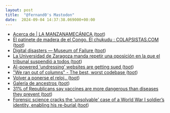 ```yaml
---
layout: post
title:  "@fernand0's Mastodon"
date:  2024-09-04 14:37:38.069000+00:00
---
```

*  [Acerca de \| LA MANZANAMECÁNICA ](https://www.lamanzanamecanica.com/about-) ([toot](https://mastodon.social/@fernand0/113079789686888666))
*  [El patinete de madera de el Congo. El chukudu : COLAPSISTAS.COM ](https://colapsistas.com/chukudu-el-patinente-de-madera-de-el-congo) ([toot](https://mastodon.social/@fernand0/113079020763637582))
*  [Digital disasters — Museum of Failure ](https://museumoffailure.com/exhibitions/digital-disaster) ([toot](https://mastodon.social/@fernand0/113078793572436158))
*  [La Universidad de Zaragoza manda repetir una oposición en la que el tribunal suspendió a todos  ](https://www.heraldo.es/noticias/aragon/zaragoza/2024/08/18/universidad-zaragoza-manda-repetir-oposicion-tribunal-suspendio-todos-candidatos-1756433.html) ([toot](https://mastodon.social/@fernand0/113078546380875996))
*  [AI-powered ‘undressing’ websites are getting sued ](https://www.theverge.com/2024/8/16/24221651/ai-deepfake-nude-undressing-websites-lawsuit-sanfrancisc) ([toot](https://mastodon.social/@fernand0/113078263150106199))
*  ["We ran out of columns" - The best, worst codebase ](https://jimmyhmiller.github.io/ugliest-beautiful-codebas) ([toot](https://mastodon.social/@fernand0/113078162831979616))
*  [Volver a ponerse el reloj.. ](https://mastodon.social/@fernand0/113077830383470660) ([toot](https://mastodon.social/@fernand0/113077830383470660))
*  [Galería de ancestros ](https://www.flickr.com/photos/fernand0/53946432479) ([toot](https://mastodon.social/@fernand0/113077443305026859))
*  [31% of Republicans say vaccines are more dangerous than diseases they prevent ](https://arstechnica.com/science/2024/08/31-of-republicans-say-vaccines-are-more-dangerous-than-diseases-they-prevent) ([toot](https://mastodon.social/@fernand0/113077299635191670))
*  [Forensic science cracks the ‘unsolvable’ case of a World War I soldier’s identity, enabling his re-burial ](https://theconversation.com/forensic-science-cracks-the-unsolvable-case-of-a-world-war-i-soldiers-identity-enabling-his-re-burial-23611) ([toot](https://mastodon.social/@fernand0/113076761487176652))

